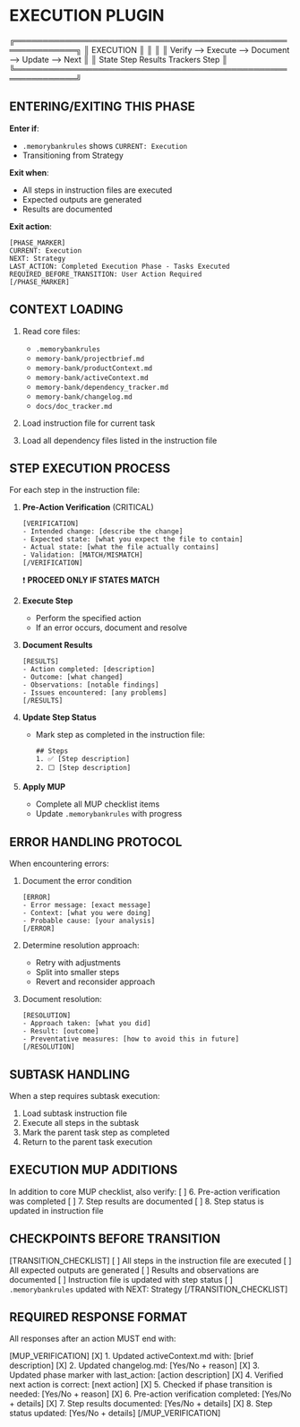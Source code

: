# EXECUTION PLUGIN

╔═════════════════════════════════════════════════════════════╗
║                        EXECUTION                             ║
║                                                             ║
║  Verify  -->  Execute  -->  Document  -->  Update  -->  Next ║
║  State       Step         Results       Trackers      Step   ║
╚═════════════════════════════════════════════════════════════╝

## ENTERING/EXITING THIS PHASE

**Enter if**:
- `.memorybankrules` shows `CURRENT: Execution`
- Transitioning from Strategy

**Exit when**:
- All steps in instruction files are executed
- Expected outputs are generated
- Results are documented

**Exit action**:
```
[PHASE_MARKER]
CURRENT: Execution
NEXT: Strategy
LAST_ACTION: Completed Execution Phase - Tasks Executed
REQUIRED_BEFORE_TRANSITION: User Action Required
[/PHASE_MARKER]
```

## CONTEXT LOADING

1. Read core files:
   - `.memorybankrules`
   - `memory-bank/projectbrief.md`
   - `memory-bank/productContext.md`
   - `memory-bank/activeContext.md`
   - `memory-bank/dependency_tracker.md`
   - `memory-bank/changelog.md`
   - `docs/doc_tracker.md`
   
2. Load instruction file for current task
3. Load all dependency files listed in the instruction file

## STEP EXECUTION PROCESS

For each step in the instruction file:

1. **Pre-Action Verification** (CRITICAL)
   ```
   [VERIFICATION]
   - Intended change: [describe the change]
   - Expected state: [what you expect the file to contain]
   - Actual state: [what the file actually contains]
   - Validation: [MATCH/MISMATCH]
   [/VERIFICATION]
   ```
   ❗ **PROCEED ONLY IF STATES MATCH**

2. **Execute Step**
   - Perform the specified action
   - If an error occurs, document and resolve

3. **Document Results**
   ```
   [RESULTS]
   - Action completed: [description]
   - Outcome: [what changed]
   - Observations: [notable findings]
   - Issues encountered: [any problems]
   [/RESULTS]
   ```

4. **Update Step Status**
   - Mark step as completed in the instruction file:
     ```
     ## Steps
     1. ✅ [Step description]
     2. ⬜ [Step description]
     ```

5. **Apply MUP**
   - Complete all MUP checklist items
   - Update `.memorybankrules` with progress

## ERROR HANDLING PROTOCOL

When encountering errors:
1. Document the error condition
   ```
   [ERROR]
   - Error message: [exact message]
   - Context: [what you were doing]
   - Probable cause: [your analysis]
   [/ERROR]
   ```

2. Determine resolution approach:
   - Retry with adjustments
   - Split into smaller steps
   - Revert and reconsider approach

3. Document resolution:
   ```
   [RESOLUTION]
   - Approach taken: [what you did]
   - Result: [outcome]
   - Preventative measures: [how to avoid this in future]
   [/RESOLUTION]
   ```

## SUBTASK HANDLING

When a step requires subtask execution:
1. Load subtask instruction file
2. Execute all steps in the subtask
3. Mark the parent task step as completed
4. Return to the parent task execution

## EXECUTION MUP ADDITIONS

In addition to core MUP checklist, also verify:
[ ] 6. Pre-action verification was completed
[ ] 7. Step results are documented
[ ] 8. Step status is updated in instruction file

## CHECKPOINTS BEFORE TRANSITION

[TRANSITION_CHECKLIST]
[ ] All steps in the instruction file are executed
[ ] All expected outputs are generated
[ ] Results and observations are documented
[ ] Instruction file is updated with step status
[ ] `.memorybankrules` updated with NEXT: Strategy
[/TRANSITION_CHECKLIST]

## REQUIRED RESPONSE FORMAT

All responses after an action MUST end with:

[MUP_VERIFICATION]
[X] 1. Updated activeContext.md with: [brief description]
[X] 2. Updated changelog.md: [Yes/No + reason]
[X] 3. Updated phase marker with last_action: [action description]
[X] 4. Verified next action is correct: [next action]
[X] 5. Checked if phase transition is needed: [Yes/No + reason]
[X] 6. Pre-action verification completed: [Yes/No + details]
[X] 7. Step results documented: [Yes/No + details]
[X] 8. Step status updated: [Yes/No + details]
[/MUP_VERIFICATION]